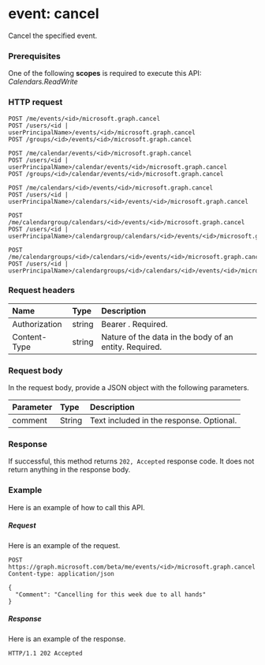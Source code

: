 # event: cancel

Cancel the specified event.

### Prerequisites
One of the following **scopes** is required to execute this API:
*Calendars.ReadWrite*
### HTTP request
<!-- { "blockType": "ignored" } -->
```http
POST /me/events/<id>/microsoft.graph.cancel
POST /users/<id | userPrincipalName>/events/<id>/microsoft.graph.cancel
POST /groups/<id>/events/<id>/microsoft.graph.cancel

POST /me/calendar/events/<id>/microsoft.graph.cancel
POST /users/<id | userPrincipalName>/calendar/events/<id>/microsoft.graph.cancel
POST /groups/<id>/calendar/events/<id>/microsoft.graph.cancel

POST /me/calendars/<id>/events/<id>/microsoft.graph.cancel
POST /users/<id | userPrincipalName>/calendars/<id>/events/<id>/microsoft.graph.cancel

POST /me/calendargroup/calendars/<id>/events/<id>/microsoft.graph.cancel
POST /users/<id | userPrincipalName>/calendargroup/calendars/<id>/events/<id>/microsoft.graph.cancel

POST /me/calendargroups/<id>/calendars/<id>/events/<id>/microsoft.graph.cancel
POST /users/<id | userPrincipalName>/calendargroups/<id>/calendars/<id>/events/<id>/microsoft.graph.cancel
```
### Request headers
| Name       | Type | Description|
|:---------------|:--------|:----------|
| Authorization  | string  | Bearer <token>. Required. |
| Content-Type | string  | Nature of the data in the body of an entity. Required. |

### Request body
In the request body, provide a JSON object with the following parameters.

| Parameter	   | Type	|Description|
|:---------------|:--------|:----------|
|comment|String|Text included in the response. Optional.|

### Response
If successful, this method returns `202, Accepted` response code. It does not return anything in the response body.

### Example
Here is an example of how to call this API.
##### Request
Here is an example of the request.
<!-- {
  "blockType": "request",
  "name": "event_cancel"
}-->
```http
POST https://graph.microsoft.com/beta/me/events/<id>/microsoft.graph.cancel
Content-type: application/json

{
  "Comment": "Cancelling for this week due to all hands"
}
```

##### Response
Here is an example of the response.
<!-- {
  "blockType": "response",
  "truncated": true
} -->
```http
HTTP/1.1 202 Accepted
```

<!-- uuid: 8fcb5dbc-d5aa-4681-8e31-b001d5168d79
2015-10-25 14:57:30 UTC -->
<!-- {
  "type": "#page.annotation",
  "description": "event: cancel",
  "keywords": "",
  "section": "documentation",
  "tocPath": ""
}-->

